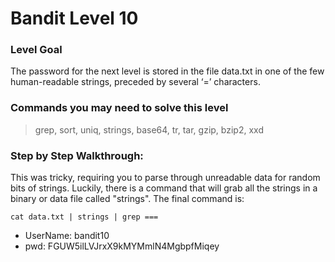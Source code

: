 # Bandit Level 10

### Level Goal
The password for the next level is stored in the file data.txt in one of the few human-readable strings, preceded by several ‘=’ characters.

### Commands you may need to solve this level
> grep, sort, uniq, strings, base64, tr, tar, gzip, bzip2, xxd

### Step by Step Walkthrough:
This was tricky, requiring you to parse through unreadable data for random bits of strings. Luckily, there is a command that will grab all the strings in a binary or data file called "strings". The final command is: 

```cat data.txt | strings | grep ===```


* UserName: bandit10
* pwd: FGUW5ilLVJrxX9kMYMmlN4MgbpfMiqey
